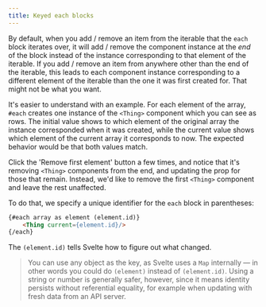```yaml
---
title: Keyed each blocks
---
```


By default, when you add / remove an item from the iterable that the `each` block iterates over, it will add / remove the component instance at the *end* of the block instead of the instance corresponding to that element of the iterable. If you add / remove an item from anywhere other than the end of the iterable, this leads to each component instance corresponding to a different element of the iterable than the one it was first created for. That might not be what you want.

It's easier to understand with an example. For each element of the array, <code>#each</code> creates one instance of the `<Thing>` component which you can see as rows. The initial value shows to which element of the original array the instance corresponded when it was created, while the current value shows which element of the current array it corresponds to now. The expected behavior would be that both values match.

Click the 'Remove first element' button a few times, and notice that it's removing `<Thing>` components from the end, and updating the prop for those that remain. Instead, we'd like to remove the first `<Thing>` component and leave the rest unaffected.

To do that, we specify a unique identifier for the `each` block in parentheses:

```html
{#each array as element (element.id)}
	<Thing current={element.id}/>
{/each}
```

The `(element.id)` tells Svelte how to figure out what changed.

> You can use any object as the key, as Svelte uses a `Map` internally — in other words you could do `(element)` instead of `(element.id)`. Using a string or number is generally safer, however, since it means identity persists without referential equality, for example when updating with fresh data from an API server.
